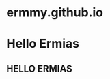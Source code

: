# ermmy.github.io

<html>
<body>
	<h1> Hello Ermias </h1>
	<h2 style="red"> HELLO ERMIAS </h2>
</body>

</html>
